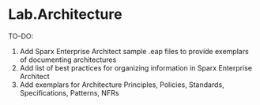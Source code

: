 # Lab.Architecture

TO-DO:
1. Add Sparx Enterprise Architect sample .eap files to provide exemplars of documenting architectures
2. Add list of best practices for organizing information in Sparx Enterprise Architect
3. Add exemplars for Architecture Principles, Policies, Standards, Specifications, Patterns, NFRs


